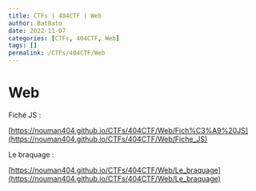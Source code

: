 ```yaml
---
title: CTFs | 404CTF | Web
author: BatBato
date: 2022-11-07
categories: [CTFs, 404CTF, Web]
tags: []
permalink: /CTFs/404CTF/Web
---
```


# Web

Fiché JS :

[https://nouman404.github.io/CTFs/404CTF/Web/Fich%C3%A9%20JS](https://nouman404.github.io/CTFs/404CTF/Web/Fiche_JS)



Le braquage :

[https://nouman404.github.io/CTFs/404CTF/Web/Le_braquage](https://nouman404.github.io/CTFs/404CTF/Web/Le_braquage)

